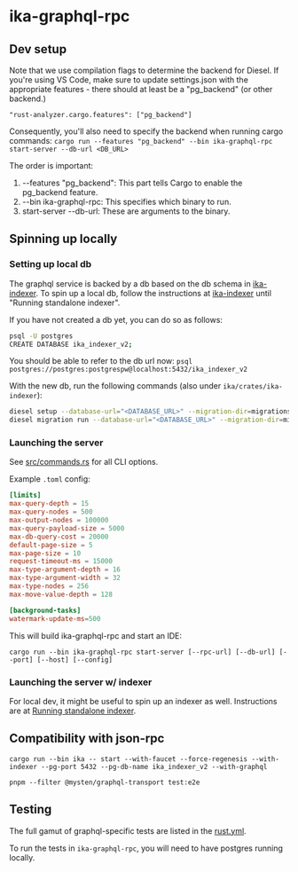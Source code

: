 # ika-graphql-rpc

## Dev setup
Note that we use compilation flags to determine the backend for Diesel. If you're using VS Code, make sure to update settings.json with the appropriate features - there should at least be a "pg_backend" (or other backend.)
```
"rust-analyzer.cargo.features": ["pg_backend"]
```
Consequently, you'll also need to specify the backend when running cargo commands:
```cargo run --features "pg_backend" --bin ika-graphql-rpc start-server --db-url <DB_URL>```

The order is important:
1. --features "pg_backend": This part tells Cargo to enable the pg_backend feature.
2. --bin ika-graphql-rpc: This specifies which binary to run.
3. start-server --db-url: These are arguments to the binary.

## Spinning up locally

### Setting up local db

The graphql service is backed by a db based on the db schema in [ika-indexer](../ika-indexer/src/schema.rs). To spin up a local db, follow the instructions at [ika-indexer](../ika-indexer/README.md) until "Running standalone indexer".

If you have not created a db yet, you can do so as follows:
```sh
psql -U postgres
CREATE DATABASE ika_indexer_v2;
```

You should be able to refer to the db url now:
`psql postgres://postgres:postgrespw@localhost:5432/ika_indexer_v2`

With the new db, run the following commands (also under `ika/crates/ika-indexer`):

```sh
diesel setup --database-url="<DATABASE_URL>" --migration-dir=migrations
diesel migration run --database-url="<DATABASE_URL>" --migration-dir=migrations
```

### Launching the server
See [src/commands.rs](src/commands.rs) for all CLI options.

Example `.toml` config:
```toml
[limits]
max-query-depth = 15
max-query-nodes = 500
max-output-nodes = 100000
max-query-payload-size = 5000
max-db-query-cost = 20000
default-page-size = 5
max-page-size = 10
request-timeout-ms = 15000
max-type-argument-depth = 16
max-type-argument-width = 32
max-type-nodes = 256
max-move-value-depth = 128

[background-tasks]
watermark-update-ms=500
```

This will build ika-graphql-rpc and start an IDE:
```
cargo run --bin ika-graphql-rpc start-server [--rpc-url] [--db-url] [--port] [--host] [--config]
```

### Launching the server w/ indexer
For local dev, it might be useful to spin up an indexer as well. Instructions are at [Running standalone indexer](../ika-indexer/README.md#running-standalone-indexer).

## Compatibility with json-rpc

`cargo run --bin ika -- start --with-faucet --force-regenesis --with-indexer --pg-port 5432 --pg-db-name ika_indexer_v2 --with-graphql`

`pnpm --filter @mysten/graphql-transport test:e2e`

## Testing
The full gamut of graphql-specific tests are listed in the [rust.yml](../../.github/workflows/rust.yml).

To run the tests in `ika-graphql-rpc`, you will need to have postgres running locally.
